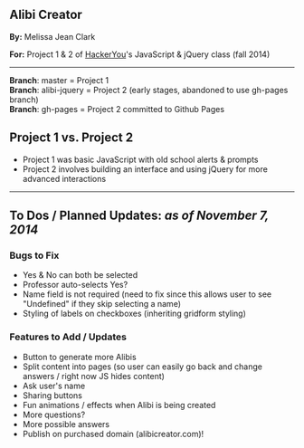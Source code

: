## Alibi Creator

**By:** Melissa Jean Clark

**For:** Project 1 & 2 of [HackerYou](http://hackeryou.com/)'s JavaScript & jQuery class (fall 2014)

----

**Branch**: master = Project 1  
**Branch**: alibi-jquery = Project 2 (early stages, abandoned to use gh-pages branch)  
**Branch**: gh-pages = Project 2 committed to Github Pages  

## Project 1 vs. Project 2

- Project 1 was basic JavaScript with old school alerts & prompts
- Project 2 involves building an interface and using jQuery for more advanced interactions

---------

## To Dos / Planned Updates: _as of November 7, 2014_

### Bugs to Fix

- Yes & No can both be selected
- Professor auto-selects Yes?
- Name field is not required (need to fix since this allows user to see "Undefined" if they skip selecting a name)
- Styling of labels on checkboxes (inheriting gridform styling)  

### Features to Add / Updates

- Button to generate more Alibis
- Split content into pages (so user can easily go back and change answers / right now JS hides content)
- Ask user's name
- Sharing buttons
- Fun animations / effects when Alibi is being created
- More questions? 
- More possible answers
- Publish on purchased domain (alibicreator.com)!
